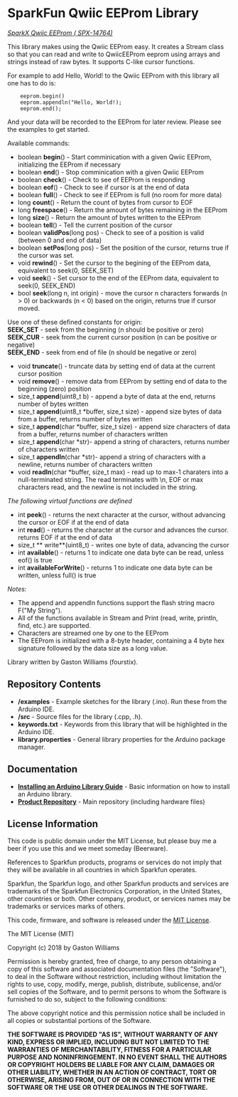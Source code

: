 SparkFun Qwiic EEProm Library
===========================================================

[*SparkX Qwiic EEProm ( SPX-14764)*](https://www.sparkfun.com/products/14764)

This library makes using the Qwiic EEProm easy. It creates a Stream class so that you can read and write
to QwiicEEProm eeprom using arrays and strings instead of raw bytes.  It supports C-like cursor functions.

For example to add Hello, World! to the Qwiic EEProm with this library all one has to do is:
```
    eeprom.begin()
    eeprom.appendln("Hello, World!);
    eeprom.end();
```
And your data will be recorded to the EEProm for later review. Please see the examples to get started.

Available commands:

* boolean **begin**() - Start comminication with a given Qwiic EEProm, initializing the EEProm if necessary
* boolean **end**() - Stop comminication with a given Qwiic EEProm
* boolean **check**() - Check to see of EEProm is responding
* boolean **eof**() - Check to see if cursor is at the end of data
* boolean **full**() - Check to see if EEProm is full (no room for more data)
* long    **count**() - Return the count of bytes from cursor to EOF
* long    **freespace**() - Return the amount of bytes remaining in the EEProm
* long    **size**() - Return the amount of bytes written to the EEProm
* boolean **tell**() - Tell the current position of the cursor
* boolean **validPos**(long pos) - Check to see of a position is valid (between 0 and end of data)
* boolean **setPos**(long pos) - Set the position of the cursor, returns true if the cursor was set.
* void    **rewind**() - Set the cursor to the begining of the EEProm data, equivalent to seek(0, SEEK_SET)
* void    **seek**() - Set cursor to the end of the EEProm data, equivalent to seek(0, SEEK_END)
* bool    **seek**(long n, int origin) - move the cursor n characters forwards (n > 0) or backwards (n < 0) based on the origin, returns true if cursor moved.

 Use one of these defined constants for origin:  
    **SEEK_SET** - seek from the beginning (n should be positive or zero)  
    **SEEK_CUR** - seek from the current cursor position (n can be positive or negative)  
    **SEEK_END** - seek from end of file (n should be negative or zero)  
* void    **truncate**() - truncate data by setting end of data at the current cursor position
* void    **remove**() - remove data from EEProm by setting end of data to the beginning (zero) position
* size_t  **append**(uint8_t b) - append a byte of data at the end, returns number of bytes written
* size_t  **append**(uint8_t *buffer, size_t size) - append size bytes of data from a buffer, returns number of bytes written
* size_t  **append**(char *buffer, size_t size) - append size characters of data from a buffer, returns number of characters written
* size_t  **append**(char *str)- append a string of characters, returns number of characters written
* size_t  **appendln**(char *str)- append a string of characters with a newline, returns number of characters written
* void    **readln**(char *buffer, size_t max) - read up to max-1 charaters into a null-terminated string.  The read terminates with \n, EOF or max characters read, and the newline is not included in the string.

_The following virtual functions are defined_
* int     **peek**() - returns the next character at the cursor, without advancing the cursor or EOF if at the end of data
* int     **read**() - returns the character at the cursor and advances the cursor. returns EOF if at the end of data
* size_t  ** write**(uint8_t) - writes one byte of data, advancing the cursor
* int     **available**() - returns 1 to indicate one data byte can be read, unless eof() is true
* int     **availableForWrite**() - returns 1 to indicate one data byte can be written, unless full() is true

_Notes:_
* The append and appendln functions support the flash string macro F("My String").
*	All of the functions available in Stream and Print (read, write, println, find, etc.) are supported.
* Characters are streamed one by one to the EEProm
* The EEProm is initialized with a 8-byte header, containing a 4 byte hex signature followed by the data size as a long value.


Library written by Gaston Williams (fourstix).

Repository Contents
-------------------

* **/examples** - Example sketches for the library (.ino). Run these from the Arduino IDE.
* **/src** - Source files for the library (.cpp, .h).
* **keywords.txt** - Keywords from this library that will be highlighted in the Arduino IDE.
* **library.properties** - General library properties for the Arduino package manager.

Documentation
--------------

* **[Installing an Arduino Library Guide](https://learn.sparkfun.com/tutorials/installing-an-arduino-library)** - Basic information on how to install an Arduino library.
* **[Product Repository](https://github.com/tbd/tbd)** - Main repository (including hardware files)

License Information
-------------------

This code is public domain under the MIT License, but please buy me a beer
if you use this and we meet someday (Beerware).

References to Sparkfun products, programs or services do not imply
that they will be available in all countries in which Sparkfun operates.

Sparkfun, the Sparkfun logo, and other Sparkfun products and services are
trademarks of the Sparkfun Electronics Corporation, in the United States,
other countries or both. Other company, product, or services names may be trademarks or services marks of others.

This code, firmware, and software is released under the [MIT License](http://opensource.org/licenses/MIT).

The MIT License (MIT)

Copyright (c) 2018 by Gaston Williams

Permission is hereby granted, free of charge, to any person obtaining a copy
of this software and associated documentation files (the "Software"), to deal
in the Software without restriction, including without limitation the rights
to use, copy, modify, merge, publish, distribute, sublicense, and/or sell
copies of the Software, and to permit persons to whom the Software is
furnished to do so, subject to the following conditions:

The above copyright notice and this permission notice shall be included in all
copies or substantial portions of the Software.

**THE SOFTWARE IS PROVIDED "AS IS", WITHOUT WARRANTY OF ANY KIND, EXPRESS OR IMPLIED, INCLUDING BUT NOT LIMITED TO THE WARRANTIES OF MERCHANTABILITY,
FITNESS FOR A PARTICULAR PURPOSE AND NONINFRINGEMENT. IN NO EVENT SHALL THE
AUTHORS OR COPYRIGHT HOLDERS BE LIABLE FOR ANY CLAIM, DAMAGES OR OTHER
LIABILITY, WHETHER IN AN ACTION OF CONTRACT, TORT OR OTHERWISE, ARISING FROM, OUT OF OR IN CONNECTION WITH THE SOFTWARE OR THE USE OR OTHER DEALINGS IN THE
SOFTWARE.**
